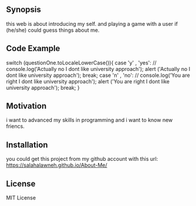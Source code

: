 ## Synopsis

this web is about introducing my self. and playing a game with a user if (he/she) could guess things about me.

## Code Example

switch (questionOne.toLocaleLowerCase()){
    case 'y' , 'yes':
    // console.log('Actually no I dont like university approach');
    alert ('Actually no I dont like university approach');
    break;
    case 'n' , 'no':
        // console.log('You are right I dont like university approach');
        alert ('You are right I dont like university approach');
        break;
}

## Motivation

i want to advanced my skills in programming and i want to know new friencs.

## Installation

you could get this project from my github account with this url: https://salahalawneh.github.io/About-Me/



## License

MIT License